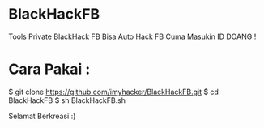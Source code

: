 # BlackHackFB

Tools Private BlackHack FB Bisa Auto Hack FB Cuma Masukin ID DOANG !


# Cara Pakai : 

$ git clone https://github.com/imyhacker/BlackHackFB.git
$ cd BlackHackFB
$ sh BlackHackFB.sh

Selamat Berkreasi :)
